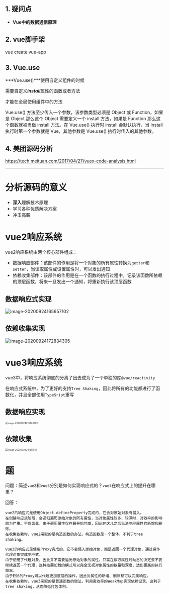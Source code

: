 ## 1. 疑问点

- **Vue中的数据通信原理**

 ## 2. vue脚手架

vue create vue-app

## 3. Vue.use

***Vue.use()***使用自定义组件的时候

  需要自定义***install***属性的函数或者方法

才能在全局使用组件中的方法

Vue.use() 方法至少传入一个参数，该参数类型必须是 Object 或 Function，如果是 Object 那么这个 Object 需要定义一个 install 方法，如果是 Function 那么这个函数就被当做 install 方法。在 Vue.use() 执行时 install 会默认执行，当 install 执行时第一个参数就是 Vue，其他参数是 Vue.use() 执行时传入的其他参数。



## 4. 美团源码分析

https://tech.meituan.com/2017/04/27/vuex-code-analysis.html

------------


# 分析源码的意义

- **深入**理解技术原理
- 学习各种优质解决方案
- 冲击高薪

# vue2响应系统

vue2响应系统由两个核心部件组成：

- 数据响应部件：该部件的作用是将一个对象的所有属性转换为`getter`和`setter`，当读取属性或设置属性时，可以发出通知
- 依赖收集部件：该部件的作用是在一个函数的执行过程中，记录该函数所依赖的顶层函数，将来一旦发出一个通知，将重新执行该顶层函数

## 数据响应式实现

![image-20200924165657102](http://mdrs.yuanjin.tech/img/20200924165657.png)

## 依赖收集实现

![image-20200924172834305](http://mdrs.yuanjin.tech/img/20200924172834.png)

# vue3响应系统

vue3中，将响应系统彻底的分离了出去成为了一个单独的库`@vue/reactivity`

在响应式系统中，为了更好的支持`Tree Shaking`，因此将所有的功能都进行了函数化，并且全部使用`TypeSript`重写

## 数据响应实现

<img src="http://mdrs.yuanjin.tech/img/20200924213343.png" alt="image-20200924213343682" style="zoom:50%;" />

## 依赖收集

<img src="http://mdrs.yuanjin.tech/img/20200924215617.png" alt="image-20200924215617947" style="zoom:50%;" />

# 题

问题：简述`vue2`和`vue3`分别是如何实现响应式的？`vue3`在响应式上的提升在哪里？

回答：

```
vue2的响应式是使用Object.defineProperty完成的，它会对原始对象有侵入。
在创建响应式阶段，会递归遍历原始对象的所有属性，当对象属性较多、较深时，对效率的影响颇为严重。不仅如此，由于遍历属性仅在最开始完成，因此在这儿之后无法响应属性的新增和删除。
在收集依赖时，vue2采取的是构造函数的办法，构造函数是一个整体，不利于tree shaking。

vue3的响应式是使用Proxy完成的，它不会侵入原始对象，而是返回一个代理对象，通过操作代理对象完成响应式。
由于使用了代理对象，因此并不需要遍历原始对象的属性，只需在读取属性时动态的决定要不要继续返回一个代理，这种按需加载的模式可以完全无视对象属性的数量和深度，达到更高的执行效率。
由于ES6的Proxy可以代理更加底层的操作，因此对属性的新增、删除都可以完美响应。
在收集依赖时，vue3采取的是普通函数的做法，利用高效率的WeakMap实现依赖记录，这利于tree shaking，从而降低打包体积。
```

